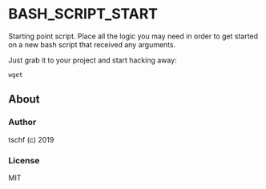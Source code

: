 # BASH_SCRIPT_START

Starting point script. Place all the logic you may need in order to get started
on a new bash script that received any arguments.

Just grab it to your project and start hacking away:

```
wget 
```

## About

### Author

tschf (c) 2019

### License

MIT

